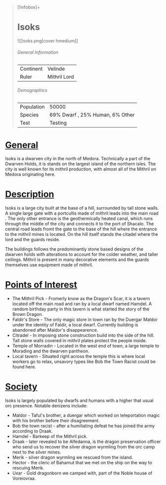 
> [!infobox]+
> # Isoks
> ![[Isoks.png|cover hmedium]]
> ######  General Information
> |||
> | ---- | ---- |
> | Continent | Velinde |
> | Ruler | Mithril Lord |
> ###### Demographics
> |||
> | ---- | ---- |
> | Population| 50000 |
> | Species | 69% Dwarf , 25% Human,  6% Other |
> | Test | Testing |

# <ins>General</ins>

Isoks is a dwarven city in the north of Medora. Technically a part of the Dwarven Holds, it is stands on the largest island of the northern isles. The city is well known for its mithril production, with almost all of the Mithril on Medora originating here.


# <ins>Description</ins>


Isoks is a large city built at the base of a hill, surrounded by tall stone walls. A single large gate with a portcullis made of mithril leads into the main road . The only other entrance is the geothermically heated canal,  which runs through the middle of the city and connects it to the port of Shacalo. The central road leads fromt the gate to the base of the hill where the entrance to the mithril mines is located. On the hill itself stands the citadel where the lord and the guards reside.

The buildings follows the predominantly stone based designs of the dwarven holds with alterations to account for the colder weather, and taller ceilings. Mithril is present in many decorative elements and the guards themselves use equipment made of mithril.


# <ins>Points of Interest</ins>


- The Mithril Pick - Fromerly know as the Dragon's Scar, it is a tavern located off the main road and ran by a local dwarf named Hamdel. A random birthday party in this tavern is what started the story of the Brown Dragon.
- Faldir's Store - The only magic store in town ran by the Duergar Maldor under the identity of Faldir, a local dwarf. Currently building is abandoned after Maldor's disappearence.
- Citradel - In imposing stone construction build into the side of the hill. Tall stone walls covered in mithril plates protect the people inside.
- Temple of Morradin - Located in the west end of town, a large temple to Morading and the dwarven pantheon.
- Local tavern - Situated right across the temple this is where local workers go to relax, unsavory types like Bob the Town Racist could be found here.


# <ins>Society</ins>

Isoks is largely populated by dwarfs and humans with a higher that usual orc presence. Notable denizens include:

-   Maldor - Taful's brother, a duergar which worked on teleportation magic with his brother before their disagreement.
-   Bob the town racist - after a humiliating defeat he has joined the army according to Draak.
-   Hamdel - Barkeep of the Mithril pick.
-   Draak - later revealed to be Alfedanna, is the dragon preservation officer who send us to recover the silver dragon wyrmling from the orc camp next to the silver mines.
-   Merik - silver dragon wyrmling we rescued from the island.
-   Hector - the cleric of Bahamut that we met on the ship on the way to rescuing Merik.
-   Uxar - Gold dragonborn we camped with, part of the Noble house of Voreiovraa.